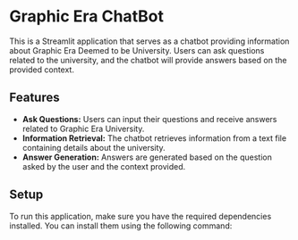 # Graphic Era ChatBot

This is a Streamlit application that serves as a chatbot providing information about Graphic Era Deemed to be University. Users can ask questions related to the university, and the chatbot will provide answers based on the provided context.

## Features

- **Ask Questions:** Users can input their questions and receive answers related to Graphic Era University.
- **Information Retrieval:** The chatbot retrieves information from a text file containing details about the university.
- **Answer Generation:** Answers are generated based on the question asked by the user and the context provided.

## Setup

To run this application, make sure you have the required dependencies installed. You can install them using the following command:
